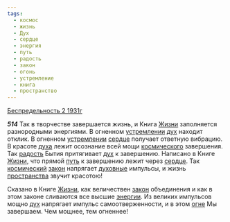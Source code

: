 ```yaml
---
tags:
  - космос
  - жизнь
  - Дух
  - сердце
  - энергия
  - путь
  - радость
  - закон
  - огонь
  - устремление
  - книга
  - пространство
---
```


[Беспредельность 2 1931г](/agni/1931)

___514___
Так в творчестве завершается жизнь, и Книга [Жизни](/tag/#жизнь) заполняется разнородными энергиями. В огненном [устремлении](/tag/#устремление) [дух](/tag/#Дух) находит отклик. В огненном [устремлении](/tag/#устремление) [сердце](/tag/#сердце) получает ответную вибрацию. В красоте [духа](/tag/#Дух) лежит осознание всей мощи [космического](/tag/#космос) завершения. Так [радость](/tag/#радость) Бытия притягивает [дух](/tag/#Дух) к завершению. Написано в Книге [Жизни](/tag/#жизнь), что прямой [путь](/tag/#путь) к завершению лежит через [сердце](/tag/#сердце). Так [космический](/tag/#космос) [закон](/tag/#закон) напрягает [духовные](/tag/#Дух) импульсы, и жизнь [пространства](/tag/#пространство) звучит красотою!   

Сказано в Книге [Жизни](/tag/#жизнь), как величествен [закон](/tag/#закон) объединения и как в этом законе сливаются все высшие [энергии](/tag/#энергия). Из великих импульсов мощно [дух](/tag/#Дух) напрягает импульс самоотверженности, и в этом [огне](/tag/#огонь) Мы завершаем. Чем мощнее, тем огненнее!   

